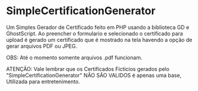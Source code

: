 # SimpleCertificationGenerator
Um Simples Gerador de Certificado feito em PHP usando a biblioteca GD e GhostScript. Ao preencher o formulario e selecionado o certificado para upload é gerado um certificado que é mostrado na tela havendo a opção de gerar arquivos PDF ou JPEG.

OBS: Até o momento somente arquivos .pdf funcionam.

ATENÇÃO: Vale lembrar que os Certificados Ficticios gerados pelo "SimpleCertificationGenerator" NÃO SÃO VALIDOS é apenas uma base, Utilizada para entretenimento. 
